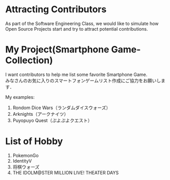 # Attracting Contributors
As part of the Software Engineering Class, we would like to simulate how Open Source Projects start and try to attract potential contributions.

# My Project(Smartphone Game-Collection)
I want contributors to help me list some favorite Smartphone Game. <br>
みなさんのお気に入りのスマートフォンゲームリスト作成にご協力をお願いします．

My examples:
1. Rondom Dice Wars（ランダムダイスウォーズ）
2. Arknights（アークナイツ）
3. Puyopuyo Quest（ぷよぷよクエスト）

# List of Hobby
1. PokemonGo
2. IdentityV
3. 将棋ウォーズ
4. THE IDOLM@STER MILLION LIVE! THEATER DAYS

